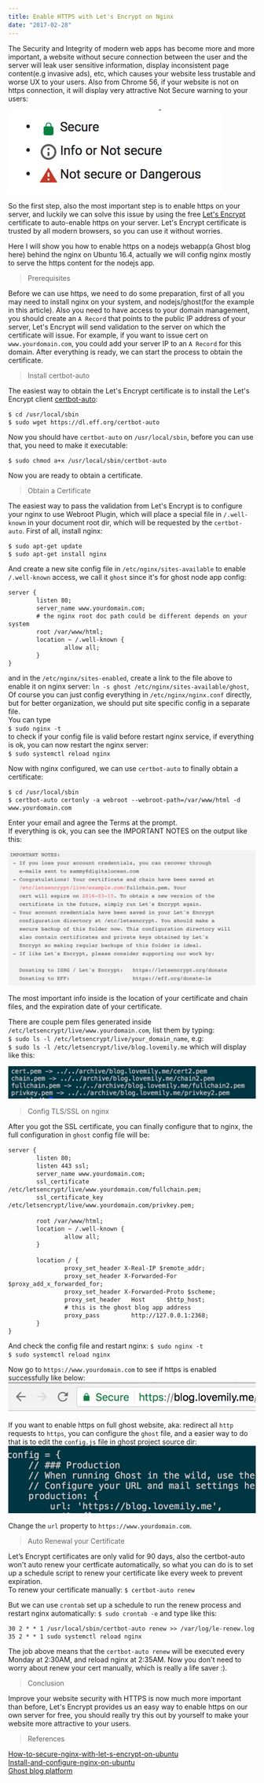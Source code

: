 ```yaml
---
title: Enable HTTPS with Let's Encrypt on Nginx
date: "2017-02-28"
---
```


The Security and Integrity of modern web apps has become more and more important, a website without secure connection between the user and the server will leak user sensitive information, display inconsistent page content(e.g invasive ads), etc, which causes your website less trustable and worse UX to your users. Also from Chrome 56, if your website is not on https connection, it will display very attractive Not Secure warning to your users: 

![Warning Icons](../assets/images/2017/02/Screen-Shot-2017-02-28-at-2.52.15-PM.png)
 
So the first step, also the most important step is to enable https on your server, and luckily we can solve this issue by using the free [Let's Encrypt](https://github.com/letsencrypt) certificate to auto-enable https on your server. Let's Encrypt certificate is trusted by all modern browsers, so you can use it without worries.

Here I will show you how to enable https on a nodejs webapp(a Ghost blog here) behind the nginx on Ubuntu 16.4, actually we will config nginx mostly to serve the https content for the nodejs app.

> Prerequisites

Before we can use https, we need to do some preparation, first of all you may need to install nginx on your system, and nodejs/ghost(for the example in this article). Also you need to have access to your domain management, you should create an `A Record` that points to the public IP address of your server, Let's Encrypt will send validation to the server on which the certificate will issue. For example, if you want to issue cert on `www.yourdomain.com`, you could add your server IP to an `A Record` for this domain.
After everything is ready, we can start the process to obtain the certificate.

> Install certbot-auto

The easiest way to obtain the Let's Encrypt certificate is to install the Let's Encrypt client [certbot-auto](https://github.com/certbot/certbot):
```
$ cd /usr/local/sbin
$ sudo wget https://dl.eff.org/certbot-auto
```
Now you should have `certbot-auto` on `/usr/local/sbin`, before you can use that, you need to make it executable:
```
$ sudo chmod a+x /usr/local/sbin/certbot-auto
```
Now you are ready to obtain a certificate.

> Obtain a Certificate

The easiest way to pass the validation from Let's Encrypt is to configure your nginx to use Webroot Plugin, which will place a special file in `/.well-known` in your document root dir, which will be requested by the `certbot-auto`.
First of all, install nginx:
```
$ sudo apt-get update
$ sudo apt-get install nginx
```

And create a new site config file in `/etc/nginx/sites-available` to enable `/.well-known` access, we call it `ghost` since it's for ghost node app config: 
```
server {
        listen 80;
        server_name www.yourdomain.com;
        # the nginx root doc path could be different depends on your system
        root /var/www/html;
        location ~ /.well-known {
                allow all;
        }
}
```
and in the `/etc/nginx/sites-enabled`, create a link to the file above to enable it on nginx server:
`ln -s ghost /etc/nginx/sites-available/ghost`,  
Of course you can just config everything in `/etc/nginx/nginx.conf` directly, but for better organization, we should put site specific config in a separate file.  
You can type  
`$ sudo nginx -t`  
to check if your config file is valid before restart nginx service, if everything is ok, you can now restart the nginx server:  
`$ sudo systemctl reload nginx`

Now with nginx configured, we can use `certbot-auto` to finally obtain a certificate:
```
$ cd /usr/local/sbin
$ certbot-auto certonly -a webroot --webroot-path=/var/www/html -d www.yourdomain.com
```
Enter your email and agree the Terms at the prompt.  
If everything is ok, you can see the IMPORTANT NOTES on the output like this: 

![IMPORTANT NOTES](../assets/images/2017/02/Screen-Shot-2017-02-28-at-4.51.16-PM.png)

The most important info inside is the location of your certificate and chain files, and the expiration date of your certificate.

There are couple pem files generated inside `/etc/letsencrypt/live/www.yourdomain.com`, list them by typing:   
`$ sudo ls -l /etc/letsencrypt/live/your_domain_name`,  e.g:   
`$ sudo ls -l /etc/letsencrypt/live/blog.lovemily.me` which will display like this:

![chain files](../assets/images/2017/02/Screen-Shot-2017-02-28-at-4.54.20-PM.png)

> Config TLS/SSL on nginx

After you got the SSL certificate, you can finally configure that to nginx, the full configuration in `ghost` config file will be: 
```
server {
        listen 80;
        listen 443 ssl;
        server_name www.yourdomain.com;
        ssl_certificate /etc/letsencrypt/live/www.yourdomain.com/fullchain.pem;
        ssl_certificate_key /etc/letsencrypt/live/www.yourdomain.com/privkey.pem;

        root /var/www/html;
        location ~ /.well-known {
                allow all;
        }

        location / {
                proxy_set_header X-Real-IP $remote_addr;
                proxy_set_header X-Forwarded-For $proxy_add_x_forwarded_for;
                proxy_set_header X-Forwarded-Proto $scheme;
                proxy_set_header   Host      $http_host;
                # this is the ghost blog app address
                proxy_pass         http://127.0.0.1:2368;
        }
}
```
And check the config file and restart nginx:
`$ sudo nginx -t`  
`$ sudo systemctl reload nginx`  

Now go to `https://www.yourdomain.com` to see if https is enabled successfully like below:  
![https icon](../assets/images/2017/02/Screen-Shot-2017-02-28-at-2.48.33-PM.png)

If you want to enable https on full ghost website, aka: redirect all `http` requests to `https`, you can configure the `ghost` file, and a easier way to do that is to edit the `config.js` file in ghost project source dir:
![full https](../assets/images/2017/02/Screen-Shot-2017-02-28-at-5.11.43-PM.png)

Change the `url` property to `https://www.yourdomain.com`.

> Auto Renewal your Certificate

Let’s Encrypt certificates are only valid for 90 days, also the certbot-auto won't auto renew your certficate automatically, so what you can do is to set up a schedule script to renew your certificate like every week to prevent expiration.  
To renew your certificate manually:
`$ certbot-auto renew`  

But we can use `crontab` set up a schedule to run the renew process and restart nginx automatically:
`$ sudo crontab -e` and type like this:  
```
30 2 * * 1 /usr/local/sbin/certbot-auto renew >> /var/log/le-renew.log
35 2 * * 1 sudo systemctl reload nginx
```
The job above means that the `certbot-auto renew` will be executed every Monday at 2:30AM, and reload nginx at 2:35AM. Now you don't need to worry about renew your cert manually, which is really a life saver :).

> Conclusion

Improve your website security with HTTPS is now much more important than before, Let's Encrypt provides us an easy way to enable https on our own server for free, you should really try this out by yourself to make your website more attractive to your users.

> References

[How-to-secure-nginx-with-let-s-encrypt-on-ubuntu](https://www.digitalocean.com/community/tutorials/how-to-secure-nginx-with-let-s-encrypt-on-ubuntu-14-04)  
[Install-and-configure-nginx-on-ubuntu](https://www.digitalocean.com/community/tutorials/how-to-install-nginx-on-ubuntu-16-04)  
[Ghost blog platform](https://ghost.org/)









